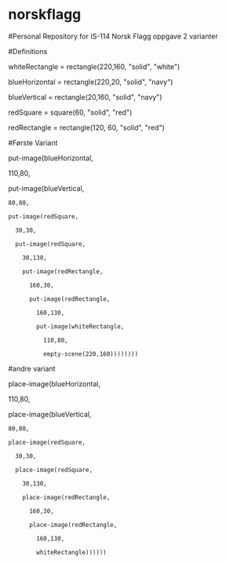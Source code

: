 # norskflagg
#Personal Repository for IS-114 Norsk Flagg oppgave 2 varianter

#Definitions

whiteRectangle = rectangle(220,160, "solid", "white")

blueHorizontal = rectangle(220,20, "solid", "navy")

blueVertical = rectangle(20,160, "solid", "navy")

redSquare = square(60, "solid", "red")

redRectangle = rectangle(120, 60, "solid", "red")

#Første Variant

put-image(blueHorizontal,

  110,80,

  put-image(blueVertical,

    80,80,

    put-image(redSquare,

      30,30,

      put-image(redSquare,

        30,130,

        put-image(redRectangle,

          160,30,

          put-image(redRectangle,

            160,130,

            put-image(whiteRectangle,

              110,80,

              empty-scene(220,160))))))))

#andre variant

place-image(blueHorizontal,

  110,80,

  place-image(blueVertical,

    80,80,

    place-image(redSquare,

      30,30,

      place-image(redSquare,

        30,130,

        place-image(redRectangle,

          160,30,

          place-image(redRectangle,

            160,130,
            
            whiteRectangle))))))